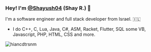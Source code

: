 ### Hey! I'm [@Shayush04](https://twitter.com/Shayush04) (Shay R.) 👋

I'm a software engineer and full stack developer from Israel. 🇮🇱

- I do C++, C, Lua, Java, C#, ASM, Racket, Flutter, SQL some VB, Javascript, PHP, HTML, CSS and more.

<p><img align="left" src="https://github-readme-stats.vercel.app/api/top-langs?username=hiancdtrsnm&show_icons=true&locale=en&layout=compact" alt="hiancdtrsnm" /></p>



